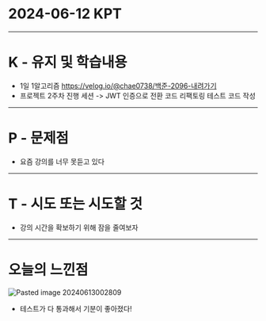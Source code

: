 # 2024-06-12 KPT
---
# K - 유지 및 학습내용

- 1일 1알고리즘 https://velog.io/@chae0738/백준-2096-내려가기
- 프로젝트 2주차 진행
	  세션 -> JWT 인증으로 전환 
	  코드 리팩토링 
	  테스트 코드 작성


---
# P - 문제점
- 요즘 강의를 너무 못듣고 있다

---
# T - 시도 또는 시도할 것
- 강의 시간을 확보하기 위해 잠을 줄여보자

---
# 오늘의 느낀점
![Pasted image 20240613002809](https://github.com/Hun425/DailyCheck/assets/147483675/cb801a20-0189-4c0e-9f28-739aa12d09bd)

- 테스트가 다 통과해서 기분이 좋아졌다!
